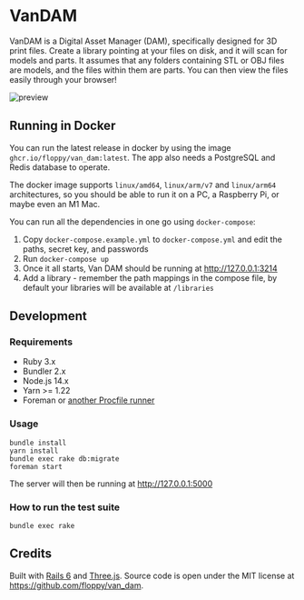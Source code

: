 # VanDAM

VanDAM is a Digital Asset Manager (DAM), specifically designed for 3D print files. Create a library pointing at your files on disk, and it will scan for models and parts. It assumes that any folders containing STL or OBJ files are models, and the files within them are parts. You can then view the files easily through your browser!

![preview](https://i.imgur.com/x5eYc15.jpg)

## Running in Docker

You can run the latest release in docker by using the image `ghcr.io/floppy/van_dam:latest`. The app also needs a PostgreSQL and Redis database to operate.

The docker image supports `linux/amd64`, `linux/arm/v7` and `linux/arm64` architectures, so you should be able to run it on a PC, a Raspberry Pi, or maybe even an M1 Mac.

You can run all the dependencies in one go using `docker-compose`:

1. Copy `docker-compose.example.yml` to `docker-compose.yml` and edit the paths, secret key, and passwords
2. Run `docker-compose up`
3. Once it all starts, Van DAM should be running at http://127.0.0.1:3214
4. Add a library - remember the path mappings in the compose file, by default your libraries will be available at `/libraries`
## Development

### Requirements

* Ruby 3.x
* Bundler 2.x
* Node.js 14.x
* Yarn >= 1.22
* Foreman or [another Procfile runner](https://github.com/ddollar/foreman#ports)

### Usage

```
bundle install
yarn install
bundle exec rake db:migrate
foreman start
```

The server will then be running at http://127.0.0.1:5000
### How to run the test suite

`bundle exec rake`

## Credits

Built with [Rails 6](https://rubyonrails.org/) and [Three.js](https://threejs.org/). Source code is open under the MIT license at https://github.com/floppy/van_dam.
